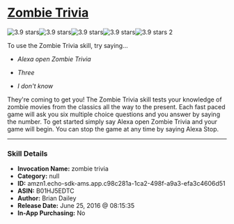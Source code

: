 # [Zombie Trivia](http://alexa.amazon.com/#skills/amzn1.echo-sdk-ams.app.c98c281a-1ca2-498f-a9a3-efa3c4606d51)
![3.9 stars](../../images/ic_star_black_18dp_1x.png)![3.9 stars](../../images/ic_star_black_18dp_1x.png)![3.9 stars](../../images/ic_star_black_18dp_1x.png)![3.9 stars](../../images/ic_star_half_black_18dp_1x.png)![3.9 stars](../../images/ic_star_border_black_18dp_1x.png) 2

To use the Zombie Trivia skill, try saying...

* *Alexa open Zombie Trivia*

* *Three*

* *I don't know*

They're coming to get you! The Zombie Trivia skill tests your knowledge of zombie movies from the classics all the way to the present. Each fast paced game will ask you six multiple choice questions and you answer by saying the number. To get started simply say Alexa open Zombie Trivia and your game will begin. You can stop the game at any time by saying Alexa Stop.

***

### Skill Details

* **Invocation Name:** zombie trivia
* **Category:** null
* **ID:** amzn1.echo-sdk-ams.app.c98c281a-1ca2-498f-a9a3-efa3c4606d51
* **ASIN:** B01HJ5EDTC
* **Author:** Brian Dailey
* **Release Date:** June 25, 2016 @ 08:15:35
* **In-App Purchasing:** No
